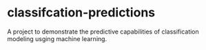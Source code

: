 # classifcation-predictions
A project to demonstrate the predictive capabilities of classification modeling usging machine learning.
